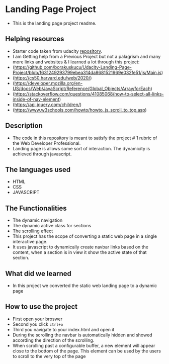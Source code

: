 # Landing Page Project

- This is the landing page project readme.

## Helping resources

- Starter code taken from udacity [repository](https://github.com/udacity/fend/tree/refresh-2019/projects/landing-page).
- I am Getting help from a Previous Project but not a palagrism and many more links and websites & I learned a lot through this project:
- (<https://github.com/borakuskucu/Udacity-Landing-Page-Project/blob/f631249293799ebea314da8681521969e032fe51/js/Main.js>)
- (<https://cs50.harvard.edu/web/2020/>)
- (<https://developer.mozilla.org/en-US/docs/Web/JavaScript/Reference/Global_Objects/Array/forEach>)
- (<https://stackoverflow.com/questions/41085068/how-to-select-all-links-inside-of-nav-element>)
- (<https://api.jquery.com/children/>)
- (<https://www.w3schools.com/howto/howto_js_scroll_to_top.asp>)

## Description

- The code in this repository is meant to satisfy the project # 1 rubric of the Web Developer Professional.
- Landing page is allows some sort of interaction. The dynamicity is achieved through javascript.

## The languages used

- HTML
- CSS
- JAVASCRIPT

## The Functionalities

- The dynamic navigation
- The dynamic active class for sections
- The scrolling effect
- This project has the scope of converting a static web page in a single interactive page.
- It uses javascript to dynamically create navbar links based on the content, when a section is in view it show the active state of that section.

## What did we learned

- In this project we converted the static web landing page to a dynamic page

## How to use the project

- First open your broswer
- Second you click `ctrl+o`
- Third you navigate to your index.html and open it
- During the scrolling the navbar is automatically hidden and showed according the direction of the scrolling.
- When scrolling past a configurable buffer, a new element will appear close to the bottom of the page. This element can be used by the users to scroll to the very top of the page
